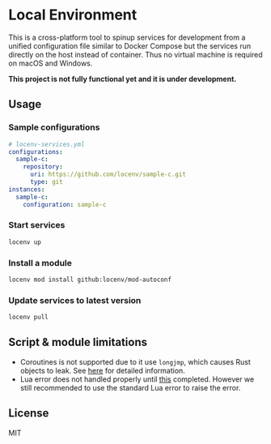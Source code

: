 # Local Environment

This is a cross-platform tool to spinup services for development from a unified configuration file similar to Docker Compose but the services run directly on
the host instead of container. Thus no virtual machine is required on macOS and Windows.

**This project is not fully functional yet and it is under development.**

## Usage

### Sample configurations

```yaml
# locenv-services.yml
configurations:
  sample-c:
    repository:
      uri: https://github.com/locenv/sample-c.git
      type: git
instances:
  sample-c:
    configuration: sample-c
```

### Start services

```sh
locenv up
```

### Install a module

```sh
locenv mod install github:locenv/mod-autoconf
```

### Update services to latest version

```sh
locenv pull
```

## Script & module limitations

- Coroutines is not supported due to it use `longjmp`, which causes Rust objects to leak.
  See [here](https://stackoverflow.com/questions/34303507/lua-coroutines-setjmp-longjmp-clobbering) for detailed information.
- Lua error does not handled properly until [this](https://github.com/rust-lang/rust/issues/74990) completed. However we still recommended to use the standard
  Lua error to raise the error.

## License

MIT

